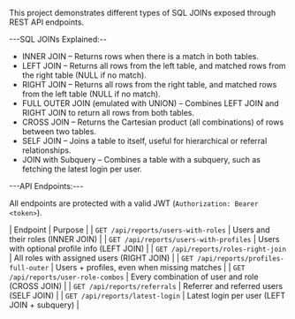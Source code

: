 This project demonstrates different types of SQL JOINs exposed through REST API endpoints.

---SQL JOINs Explained:--

- INNER JOIN – Returns rows when there is a match in both tables.  
- LEFT JOIN – Returns all rows from the left table, and matched rows from the right table (NULL if no match).  
- RIGHT JOIN – Returns all rows from the right table, and matched rows from the left table (NULL if no match).  
- FULL OUTER JOIN (emulated with UNION) – Combines LEFT JOIN and RIGHT JOIN to return all rows from both tables.  
- CROSS JOIN – Returns the Cartesian product (all combinations) of rows between two tables.  
- SELF JOIN – Joins a table to itself, useful for hierarchical or referral relationships.  
- JOIN with Subquery – Combines a table with a subquery, such as fetching the latest login per user.

---API Endpoints:---

All endpoints are protected with a valid JWT (`Authorization: Bearer <token>`).

| Endpoint                               | Purpose                                           |
| `GET /api/reports/users-with-roles`    | Users and their roles (INNER JOIN)                |
| `GET /api/reports/users-with-profiles` | Users with optional profile info (LEFT JOIN)      |
| `GET /api/reports/roles-right-join`    | All roles with assigned users (RIGHT JOIN)        |
| `GET /api/reports/profiles-full-outer` | Users + profiles, even when missing matches       |
| `GET /api/reports/user-role-combos`    | Every combination of user and role (CROSS JOIN)   |
| `GET /api/reports/referrals`           | Referrer and referred users (SELF JOIN)           |
| `GET /api/reports/latest-login`        | Latest login per user (LEFT JOIN + subquery)      |
